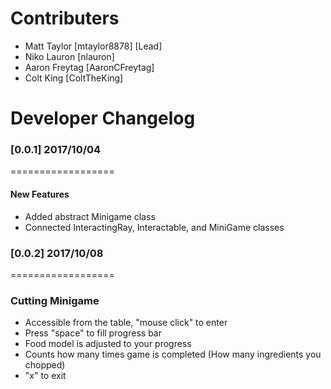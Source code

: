 # Contributers
- Matt Taylor [mtaylor8878] [Lead]
- Niko Lauron [nlauron]
- Aaron Freytag [AaronCFreytag]
- Colt King [ColtTheKing]

# Developer Changelog
### [0.0.1] 2017/10/04
==================
#### New Features
- Added abstract Minigame class
- Connected InteractingRay, Interactable, and MiniGame classes

### [0.0.2] 2017/10/08
==================
### Cutting Minigame
- Accessible from the table, "mouse click" to enter
- Press "space" to fill progress bar
- Food model is adjusted to your progress
- Counts how many times game is completed (How many ingredients you chopped)
- "x" to exit


